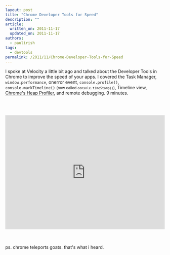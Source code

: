 ```yaml
---
layout: post
title: "Chrome Developer Tools for Speed"
description: ""
article:
  written_on: 2011-11-17
  updated_on: 2011-11-17
authors:
  - paulirish
tags:
  - devtools
permalink: /2011/11/Chrome-Developer-Tools-for-Speed
---
```

I spoke at Velocity a little bit ago and talked about the Developer Tools in Chrome to improve the speed of your apps. I covered the Task Manager, <code>window.performance</code>, onerror event, <code>console.profile()</code>, <code>console.markTimeline()</code> <small>(now called <code>console.timeStamp()</code>)</small>, Timeline view, <a href="http://gent.ilcore.com/2011/08/finding-memory-leaks.html">Chrome's Heap Profiler</a>, and remote debugging. 9 minutes.

<br><br>

<iframe width="100%" height="360" src="http://www.youtube.com/embed/MllBwuHbWMY" frameborder="0" allowfullscreen></iframe>

<br><br>
ps. chrome teleports goats. that's what i heard.
